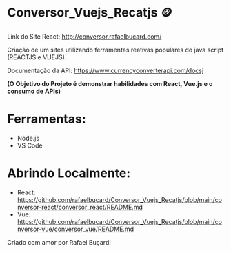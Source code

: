 # Conversor_Vuejs_Recatjs :coin:
 

Link do Site React: http://conversor.rafaelbucard.com/

Criação de um sites utilizando ferramentas reativas populares do java script (REACTJS e VUEJS).  

Documentação da API:  https://www.currencyconverterapi.com/docsj

 **(O Objetivo do Projeto é demonstrar habilidades com React, Vue.js e o consumo de APIs)**
# Ferramentas:
* Node.js
* VS Code
# Abrindo Localmente:
* React: https://github.com/rafaelbucard/Conversor_Vuejs_Recatjs/blob/main/conversor-react/conversor_react/README.md
* Vue: https://github.com/rafaelbucard/Conversor_Vuejs_Recatjs/blob/main/conversor-vue/conversor_vue/README.md
 
Criado com amor por Rafael Buçard! 
